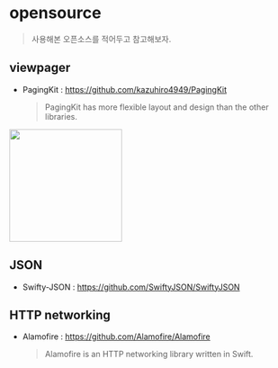 # opensource
> 사용해본 오픈소스를 적어두고 참고해보자.

## viewpager
- PagingKit : https://github.com/kazuhiro4949/PagingKit
  > PagingKit has more flexible layout and design than the other libraries.
<img src = "https://user-images.githubusercontent.com/69136340/106375183-5dea1700-63cd-11eb-955c-042ccb6ff2fe.gif" width="200">

## JSON
- Swifty-JSON : https://github.com/SwiftyJSON/SwiftyJSON

## HTTP networking
- Alamofire : https://github.com/Alamofire/Alamofire
  > Alamofire is an HTTP networking library written in Swift.
